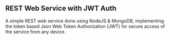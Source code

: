 ## REST Web Service with JWT Auth

A simple REST web service done using NodeJS & MongoDB, implementing the token based Json Web Token Authorization (JWT) for secure access of the service from any device.